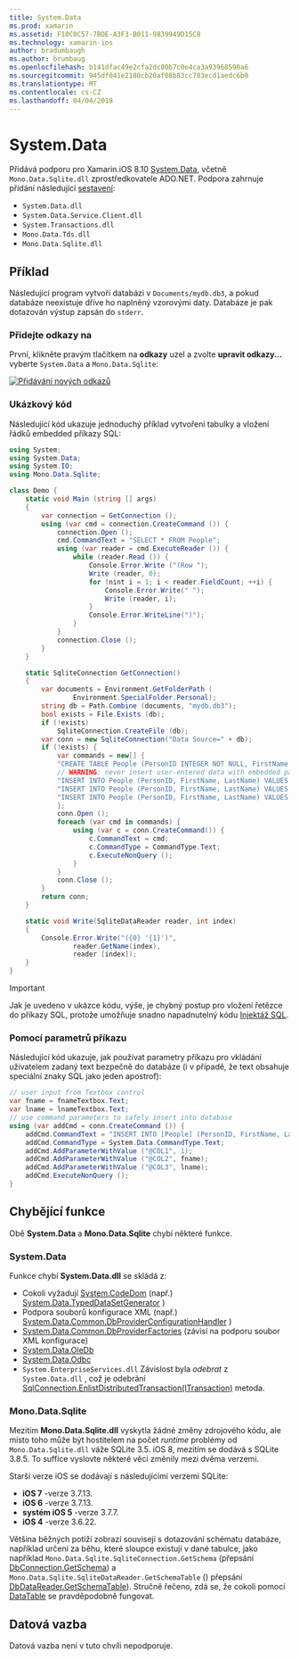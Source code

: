 ```yaml
---
title: System.Data
ms.prod: xamarin
ms.assetid: F10C0C57-7BDE-A3F3-B011-9839949D15C8
ms.technology: xamarin-ios
author: bradumbaugh
ms.author: brumbaug
ms.openlocfilehash: b141dfac49e2cfa2dc80b7c0e4ca3a93968590a6
ms.sourcegitcommit: 945df041e2180cb20af08b83cc703ecd1aedc6b0
ms.translationtype: MT
ms.contentlocale: cs-CZ
ms.lasthandoff: 04/04/2018
---
```

# <a name="systemdata"></a>System.Data

Přidává podporu pro Xamarin.iOS 8.10 [System.Data](https://developer.xamarin.com/api/namespace/System.Data/), včetně `Mono.Data.Sqlite.dll` zprostředkovatele ADO.NET. Podpora zahrnuje přidání následující [sestavení](~/cross-platform/internals/available-assemblies.md):

-  `System.Data.dll`
-  `System.Data.Service.Client.dll`
-  `System.Transactions.dll`
-  `Mono.Data.Tds.dll`
-  `Mono.Data.Sqlite.dll`


<a name="Example" />

## <a name="example"></a>Příklad

Následující program vytvoří databázi v `Documents/mydb.db3`, a pokud databáze neexistuje dříve ho naplněný vzorovými daty. Databáze je pak dotazován výstup zapsán do `stderr`.

### <a name="add-references"></a>Přidejte odkazy na

První, klikněte pravým tlačítkem na **odkazy** uzel a zvolte **upravit odkazy...**  vyberte `System.Data` a `Mono.Data.Sqlite`:

[![](system.data-images/edit-references-sml.png "Přidávání nových odkazů")](system.data-images/edit-references.png#lightbox)

### <a name="sample-code"></a>Ukázkový kód

Následující kód ukazuje jednoduchý příklad vytvoření tabulky a vložení řádků embedded příkazy SQL:

```csharp
using System;
using System.Data;
using System.IO;
using Mono.Data.Sqlite;

class Demo {
    static void Main (string [] args)
    {
        var connection = GetConnection ();
        using (var cmd = connection.CreateCommand ()) {
            connection.Open ();
            cmd.CommandText = "SELECT * FROM People";
            using (var reader = cmd.ExecuteReader ()) {
                while (reader.Read ()) {
                    Console.Error.Write ("(Row ");
                    Write (reader, 0);
                    for (nint i = 1; i < reader.FieldCount; ++i) {
                        Console.Error.Write(" ");
                        Write (reader, i);
                    }
                    Console.Error.WriteLine(")");
                }
            }
            connection.Close ();
        }
    }

    static SqliteConnection GetConnection()
    {
        var documents = Environment.GetFolderPath (
                Environment.SpecialFolder.Personal);
        string db = Path.Combine (documents, "mydb.db3");
        bool exists = File.Exists (db);
        if (!exists)
            SqliteConnection.CreateFile (db);
        var conn = new SqliteConnection("Data Source=" + db);
        if (!exists) {
            var commands = new[] {
            "CREATE TABLE People (PersonID INTEGER NOT NULL, FirstName ntext, LastName ntext)",
            // WARNING: never insert user-entered data with embedded parameter values
            "INSERT INTO People (PersonID, FirstName, LastName) VALUES (1, 'First', 'Last')",
            "INSERT INTO People (PersonID, FirstName, LastName) VALUES (2, 'Dewey', 'Cheatem')",
            "INSERT INTO People (PersonID, FirstName, LastName) VALUES (3, 'And', 'How')",
            };
            conn.Open ();
            foreach (var cmd in commands) {
                using (var c = conn.CreateCommand()) {
                    c.CommandText = cmd;
                    c.CommandType = CommandType.Text;
                    c.ExecuteNonQuery ();
                }
            }
            conn.Close ();
        }
        return conn;
    }

    static void Write(SqliteDataReader reader, int index)
    {
        Console.Error.Write("({0} '{1}')",
                reader.GetName(index),
                reader [index]);
    }
}
```

> [!IMPORTANT]
> Jak je uvedeno v ukázce kódu, výše, je chybný postup pro vložení řetězce do příkazy SQL, protože umožňuje snadno napadnutelný kódu [Injektáž SQL](http://en.wikipedia.org/wiki/SQL_injection).


### <a name="using-command-parameters"></a>Pomocí parametrů příkazu

Následující kód ukazuje, jak používat parametry příkazu pro vkládání uživatelem zadaný text bezpečně do databáze (i v případě, že text obsahuje speciální znaky SQL jako jeden apostrof):

```csharp
// user input from Textbox control
var fname = fnameTextbox.Text;
var lname = lnameTextbox.Text;
// use command parameters to safely insert into database
using (var addCmd = conn.CreateCommand ()) {
    addCmd.CommandText = "INSERT INTO [People] (PersonID, FirstName, LastName) VALUES (@COL1, @COL2, @COL3)";
    addCmd.CommandType = System.Data.CommandType.Text;
    addCmd.AddParameterWithValue ("@COL1", 1);
    addCmd.AddParameterWithValue ("@COL2", fname);
    addCmd.AddParameterWithValue ("@COL3", lname);
    addCmd.ExecuteNonQuery ();
}
```

<a name="Missing_Functionality" />

## <a name="missing-functionality"></a>Chybějící funkce

Obě **System.Data** a **Mono.Data.Sqlite** chybí některé funkce.

<a name="System.Data" />

### <a name="systemdata"></a>System.Data

Funkce chybí **System.Data.dll** se skládá z:

-  Cokoli vyžadují [System.CodeDom](https://developer.xamarin.com/api/namespace/System.CodeDom/) (např.)  [System.Data.TypedDataSetGenerator](https://developer.xamarin.com/api/type/System.Data.TypedDataSetGenerator/) )
-  Podpora souborů konfigurace XML (např.)  [System.Data.Common.DbProviderConfigurationHandler](https://developer.xamarin.com/api/type/System.Data.Common.DbProviderConfigurationHandler/) )
-   [System.Data.Common.DbProviderFactories](https://developer.xamarin.com/api/type/System.Data.Common.DbProviderFactories/) (závisí na podporu soubor XML konfigurace)
-   [System.Data.OleDb](https://developer.xamarin.com/api/namespace/System.Data.OleDb/)
-   [System.Data.Odbc](https://developer.xamarin.com/api/namespace/System.Data.Odbc/)
-  `System.EnterpriseServices.dll` Závislost byla *odebrat* z `System.Data.dll` , což je odebrání [SqlConnection.EnlistDistributedTransaction(ITransaction)](https://developer.xamarin.com/api/member/System.Data.SqlClient.SqlConnection.EnlistDistributedTransaction/(System.EnterpriseServices.ITransaction)) metoda.


<a name="Mono.Data.Sqlite" />

### <a name="monodatasqlite"></a>Mono.Data.Sqlite

Mezitím **Mono.Data.Sqlite.dll** vyskytla žádné změny zdrojového kódu, ale místo toho může být hostitelem na počet *runtime* problémy od `Mono.Data.Sqlite.dll` váže SQLite 3.5. iOS 8, mezitím se dodává s SQLite 3.8.5. To suffice vyslovte některé věci změnily mezi dvěma verzemi.

Starší verze iOS se dodávají s následujícími verzemi SQLite:

- **iOS 7** -verze 3.7.13.
- **iOS 6** -verze 3.7.13.
- **systém iOS 5** -verze 3.7.7.
- **iOS 4** -verze 3.6.22.

Většina běžných potíží zobrazí souvisejí s dotazování schématu databáze, například určení za běhu, které sloupce existují v dané tabulce, jako například `Mono.Data.Sqlite.SqliteConnection.GetSchema` (přepsání [DbConnection.GetSchema](https://developer.xamarin.com/api/member/System.Data.Common.DbConnection.GetSchema/)) a `Mono.Data.Sqlite.SqliteDataReader.GetSchemaTable` () přepsání [DbDataReader.GetSchemaTable](https://developer.xamarin.com/api/member/System.Data.Common.DbDataReader.GetSchemaTable/)). Stručně řečeno, zdá se, že cokoli pomocí [DataTable](https://developer.xamarin.com/api/type/System.Data.DataTable/) se pravděpodobně fungovat.

<a name="Data_Binding" />

## <a name="data-binding"></a>Datová vazba

Datová vazba není v tuto chvíli nepodporuje.

